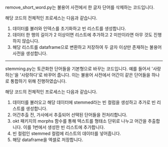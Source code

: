 remove_short_word.py는 불용어 사전에서 한 글자 단어를 삭제하는 코드입니다.

해당 코드의 전체적인 프로세스는 다음과 같습니다.

1. 데이터를 불러와 인덱스를 초기화하고 빈 리스트를 생성합니다.
2. 데이터 한 행의 길이가 2 이상이면 리스트에 추가하고 2 미만이라면 아무 것도 진행하지 않습니다.
3. 해당 리스트를 dataframe으로 변환하고 저장하여 두 글자 이상만 존재하는 불용어 사전을 생성합니다.


-----------------------------------------------------------------------------------------------------------------------------------------------------------------


stemming.py는 토큰화한 단어들을 기본형으로 바꾸는 코드입니다. 예를 들어서 '사랑하는'을 '사랑하다'로 바꾸어 줍니다.
이는 불용어 사전에서 어간이 같은 단어들을 하나로 통합하기 위해 진행하였습니다.

해당 코드의 전체적인 프로세스는 다음과 같습니다.

1. 데이터를 불러오고 해당 데이터에 stemmed라는 빈 컬럼을 생성하고 추가로 빈 리스트를 생성합니다.
2. 어간추출 전, 가사에서 추출되어 선택된 단어들을 전처리합니다.
3. okt 패키지의 morphs 함수를 통해 텍스트를 형태소 단위로 나누고 어간을 추출합니다. 이를 1번에서 생성한 빈 리스트에 추가합니다.
4. 빈 컬럼인 stemmed 컬럼에 리스트의 데이터를 넣어줍니다.
5. 해당 dataframe을 엑셀로 저장합니다.
